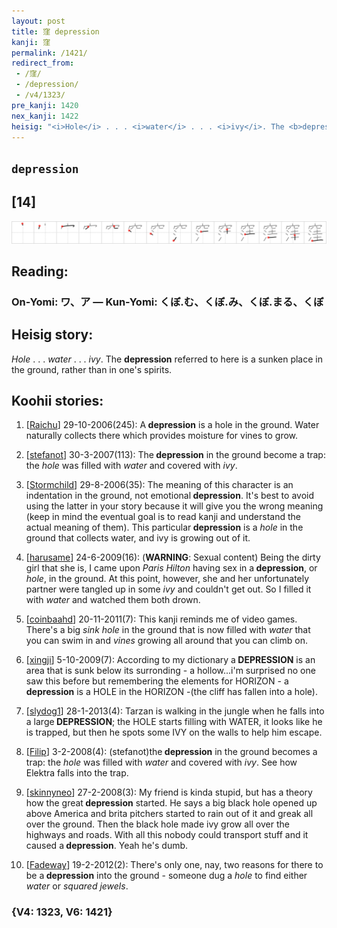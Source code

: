 ```yaml
---
layout: post
title: 窪 depression
kanji: 窪
permalink: /1421/
redirect_from:
 - /窪/
 - /depression/
 - /v4/1323/
pre_kanji: 1420
nex_kanji: 1422
heisig: "<i>Hole</i> . . . <i>water</i> . . . <i>ivy</i>. The <b>depression</b> referred to here is a sunken place in the ground, rather than in one's spirits."
---
```


## `depression`

## [14]

<div class="stroke"><img src="../images/E7AAAA.png" /></div>

## Reading:

### On-Yomi: ワ、ア &mdash; Kun-Yomi: くぼ.む、くぼ.み、くぼ.まる、くぼ

## Heisig story:

<i>Hole</i> . . . <i>water</i> . . . <i>ivy</i>. The <b>depression</b> referred to here is a sunken place in the ground, rather than in one's spirits.

## Koohii stories:

1) [<a href="http://kanji.koohii.com/profile/Raichu">Raichu</a>] 29-10-2006(245): A<strong> depression</strong> is a hole in the ground. Water naturally collects there which provides moisture for vines to grow.

2) [<a href="http://kanji.koohii.com/profile/stefanot">stefanot</a>] 30-3-2007(113): The<strong> depression</strong> in the ground become a trap: the <em>hole</em> was filled with <em>water</em> and covered with <em>ivy</em>.

3) [<a href="http://kanji.koohii.com/profile/Stormchild">Stormchild</a>] 29-8-2006(35): The meaning of this character is an indentation in the ground, not emotional<strong> depression</strong>. It&#039;s best to avoid using the latter in your story because it will give you the wrong meaning (keep in mind the eventual goal is to read kanji and understand the actual meaning of them). This particular<strong> depression</strong> is a <em>hole</em> in the ground that collects water, and ivy is growing out of it.

4) [<a href="http://kanji.koohii.com/profile/harusame">harusame</a>] 24-6-2009(16): (<strong>WARNING</strong>: Sexual content) Being the dirty girl that she is, I came upon <em>Paris Hilton</em> having sex in a<strong> depression</strong>, or <em>hole</em>, in the ground. At this point, however, she and her unfortunately partner were tangled up in some <em>ivy</em> and couldn&#039;t get out. So I filled it with <em>water</em> and watched them both drown.

5) [<a href="http://kanji.koohii.com/profile/coinbaahd">coinbaahd</a>] 20-11-2011(7): This kanji reminds me of video games. There&#039;s a big <em>sink hole</em> in the ground that is now filled with <em>water</em> that you can swim in and <em>vines</em> growing all around that you can climb on.

6) [<a href="http://kanji.koohii.com/profile/xingji">xingji</a>] 5-10-2009(7): According to my dictionary a<strong> DEPRESSION</strong> is an area that is sunk below its surronding - a hollow...i&#039;m surprised no one saw this before but remembering the elements for HORIZON - a<strong> depression</strong> is a HOLE in the HORIZON -(the cliff has fallen into a hole).

7) [<a href="http://kanji.koohii.com/profile/slydog1">slydog1</a>] 28-1-2013(4): Tarzan is walking in the jungle when he falls into a large<strong> DEPRESSION</strong>; the HOLE starts filling with WATER, it looks like he is trapped, but then he spots some IVY on the walls to help him escape.

8) [<a href="http://kanji.koohii.com/profile/Filip">Filip</a>] 3-2-2008(4): (stefanot)the<strong> depression</strong> in the ground becomes a trap: the <em>hole</em> was filled with <em>water</em> and covered with <em>ivy</em>. See how Elektra falls into the trap.

9) [<a href="http://kanji.koohii.com/profile/skinnyneo">skinnyneo</a>] 27-2-2008(3): My friend is kinda stupid, but has a theory how the great<strong> depression</strong> started. He says a big black hole opened up above America and brita pitchers started to rain out of it and greak all over the ground. Then the black hole made ivy grow all over the highways and roads. With all this nobody could transport stuff and it caused a<strong> depression</strong>. Yeah he&#039;s dumb.

10) [<a href="http://kanji.koohii.com/profile/Fadeway">Fadeway</a>] 19-2-2012(2): There&#039;s only one, nay, two reasons for there to be a<strong> depression</strong> into the ground - someone dug a <em>hole</em> to find either <em>water</em> or <em>squared jewels</em>.

### {V4: 1323, V6: 1421}
